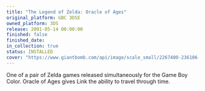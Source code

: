 ```yaml
---
title: "The Legend of Zelda: Oracle of Ages"
original_platform: GBC 3DSE
owned_platform: 3DS
release: 2001-05-14 00:00:00
finished: false
finished_date:
in_collection: true
status: INSTALLED
cover: "https://www.giantbomb.com/api/image/scale_small/2267400-236106-zelda_ooa.jpg"
---
```


One of a pair of Zelda games released simultaneously for the Game Boy Color. Oracle of Ages gives Link the ability to travel through time.
